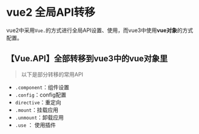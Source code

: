# vue2 全局API转移

vue2中采用`Vue.`的方式进行全局API设置、使用，而vue3中使用**vue对象**的方式配置。

## 【Vue.API】全部转移到vue3中的vue对象里

>以下是部分转移的常用API

* `.component`：组件设置
* `.config`：config配置
* `directive`：重定向
* `.mount`：挂载应用
* `.unmount`：卸载应用
* `.use` ： 使用插件
